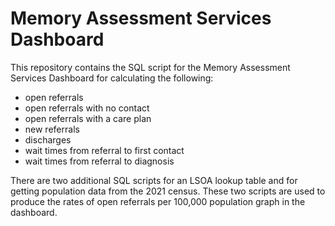 # Memory Assessment Services Dashboard

This repository contains the SQL script for the Memory Assessment Services Dashboard for calculating the following: 

* open referrals
* open referrals with no contact
* open referrals with a care plan
* new referrals
* discharges
* wait times from referral to first contact
* wait times from referral to diagnosis

There are two additional SQL scripts for an LSOA lookup table and for getting population data from the 2021 census. These two scripts are used to produce the rates of open referrals per 100,000 population graph in the dashboard.
